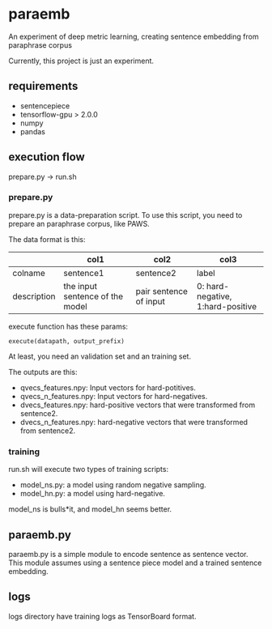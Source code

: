 # paraemb
An experiment of deep metric learning, creating sentence embedding from paraphrase corpus

Currently, this project is just an experiment.

## requirements

- sentencepiece
- tensorflow-gpu > 2.0.0
- numpy
- pandas


## execution flow

prepare.py -> run.sh

### prepare.py

prepare.py is a data-preparation script. To use this script, you need to prepare an paraphrase corpus, like PAWS.

The data format is this:

||col1|col2|col3|
|---|---|---|---|
|colname|sentence1|sentence2|label|
|description|the input sentence of the model|pair sentence of input|0: hard-negative, 1:hard-positive|

execute function has these params:

```
execute(datapath, output_prefix)
```

At least, you need an validation set and an training set.

The outputs are this:

- qvecs_features.npy: Input vectors for hard-potitives.
- qvecs_n_features.npy: Input vectors for hard-negatives.
- dvecs_features.npy: hard-positive vectors that were transformed from sentence2.
- dvecs_n_features.npy: hard-negative vectors that were transformed from sentence2.

### training
run.sh will execute two types of training scripts:

- model_ns.py: a model using random negative sampling.
- model_hn.py: a model using hard-negative.

model_ns is bulls*it, and model_hn seems better.

## paraemb.py

paraemb.py is a simple module to encode sentence as sentence vector.
This module assumes using a sentence piece model and a trained sentence embedding.

## logs

logs directory have training logs as TensorBoard format.